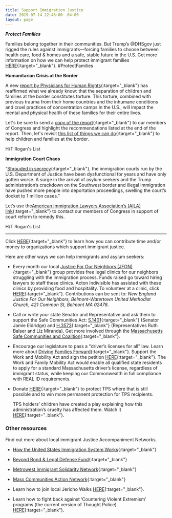 ```yaml
---
title: Support Immigration Justice
date: 2019-07-14 22:46:00 -04:00
layout: page
---
```


***Protect Families***  

Families belong together in their communities. But Trump’s @DHSgov just rigged the rules against immigrants—forcing families to choose between health care, food & homes and a safe, stable future in the U.S.  Get more information on how we can help protect immigrant families [HERE](https://www.protectingimmigrantfamilies.org){:target="_blank"}. #ProtectFamilies

**Humanitarian Crisis at the Border**  

A new [report by Physicians for Human Rights](https://u1584542.ct.sendgrid.net/mps2/c/-AA/ni0YAA/t.2zo/TSKSOYwNQGKRkvWee0Nl3Q/h6/bz0IlsB5jop-2FN80CF07pWy-2F5hFxFkTw6A5-2FJrN-2BI27wO4BZMHsgPJNoVzf-2FsWyhiPxZs28hjzXvPdMJWLhSGYGhR11sDp0rV7g9AZK8nwskR9B9SogipQyBdfTPBkkxBpok6T6-2FR35B3pp4P04Kzjnc4qPIy9jJKjgh1cR-2BiCp3irMY2GRu8gSTPXaHShrt3s8ogBDMdRl8cRMkuGtWqBHpgXfqgPZj7SoESh9KEFqqMLyXTHCSFNF-2FcBwEtMXLVLaH7ccr9ctgZJDxTZ79K1PE2PaL3hPQwFmPcTghYUBiHsS4CbLTyKQonrotARBBtuvBlc5V7Q0gwt0Rj91qfBrxmzTtpTDBKJwbYCZbJ4TUFJHMSDkEVm22ZFc9yNnFDmHbQ1kOHMow9zQHBZgiNvrLz817ldIYxLaFXB8sSGgk-3D/TKjO){:target="_blank"} has reaffirmed what we already know: that the separation of children and families at the border constitutes torture. This torture, combined with previous trauma from their home countries and the inhumane conditions and cruel practices of concentration camps in the U.S., will impact the mental and physical health of these families for their entire lives.  
  
Let's be sure to send a [copy of the report](https://u1584542.ct.sendgrid.net/mps2/c/-AA/ni0YAA/t.2zo/TSKSOYwNQGKRkvWee0Nl3Q/h7/YzgwgILgIvT53P1VllWGd40uELbPiI61Q9UaUyqP0tLRTiXgHbUrQ9rCAKWj1OUma9TWVPVQgbbJ5H-2BR4TehTrC4O9pQqhstsY-2BphiZPR5sCn9UrNEDzxrum6lXbD0fomW4FY1II2Z6zfS27VNeDAj-2BObqp837vDQhWpzr-2BJDOsdRhA0PWMEfjGjrbcue45cXVziP3K2v4Hhcpoqi2yXPhxNWX4NSJK4ydnXCNanmDwuUn-2FE6Wj-2B3ZbMnWv2ZCRMLzH9e7ZhBe0KjjrN-2BBV0E53FZ952m8xN5XPsjyl3H999FJCyQUxoSJ408Z9B43QoGNvkoGqoCmJC30j-2BEeCMeWSOj0S2-2BYmpEV1VumyoW99Uabt4h42BkTXdTK37MzklPVTW-2BzZbWqsDLFhGi4FiTSGF7n3-2BZK2wGVFMWElmajiEhzjlyx3esQJUztMYWCAGiISt-2BNxRqx19Hhra0Kjgsg-3D-3D/r_d4){:target="_blank"} to our members of Congress and highlight the recommendations listed at the end of the report. Then, let's revisit [this list of things we can do](https://u1584542.ct.sendgrid.net/mps2/c/-AA/ni0YAA/t.2zo/TSKSOYwNQGKRkvWee0Nl3Q/h8/33RrgbJFFtSXPC91az4g7wgRVvx7dV-2FVMtgbTF8D8qz-2FWDXDRncE7urXP1CCCKC3s6Gi-2FnD8DvsXOjGSdyhB30bNi3XPBDL-2FNES9-2Ff3R0fs0frz5Jd5Z3-2Fuy35zJWINEhkgiRQL8SyEsSjh-2B3kOyC5fFNbWK-2FTUEja5IvipV1id9NCjqpP09jdgOqSZuDWUzbq742uamU0DYfTdRS-2F5pn8ZsA4Fu90xmhkcSZgQSHn3gHNPzJGYnNJNcowUTYRy-2BebN8YB0nnTSdALdQaZBU2S9WJUAGrmQWKp-2Fvct0nV1NYO3hpHYIcOgv-2FnSRjy6OCI8QwnyDX0qZIy19lLoyL4LU7WE-2FLBTDCuyGnUqk3d7gJ5tevtYW106ztCz0bqs44hyXQKt0DrAMsZ0wqNdeLaw-3D-3D/42r3){:target="_blank"} to help children and families at the border.  

H/T Rogan's List

**Immigration Court Chaos**  

“[Shrouded in secrecy](https://u1584542.ct.sendgrid.net/mps2/c/-AA/ni0YAA/t.2zo/TSKSOYwNQGKRkvWee0Nl3Q/h9/GkJu7KMDK5T7N58wwilTt9W7vcfjzJ6q1qGyeuJOZIlS5FRkNfJPdMc1Ib1gelUaheYF-2BkHNEu5FtyoHit9ZppvQbhWZlzT7q7xFmmwNqnBjCpK7109nwLba1R-2FTrkYJjMfsuOCbKTYtT-2B635OqvcADb4lgsvm2j-2FkUBJAUY8H8CNhERwgmEZv3viV7UAdp5qQHPUgptnxfwVd9r5R8mnR5-2FwZu-2FWW1R62GZMOPm-2BC3-2FwZauyodRJw5-2F8pvKzGdSdQxG1ScBvEIKmkY4Zli68fgWQjFocijkWyJ7dF4E4S-2FDIwx-2FoGnFXZADfQS5UWpNJa0yADxwmMsfgDdwP3q54UOcQZC8od2deBbLrC8XbFY-3D/n4JK){:target="_blank"}, the immigration courts run by the U.S. Department of Justice have been dysfunctional for years and have only gotten worse. A surge in the arrival of asylum seekers and the Trump administration’s crackdown on the Southwest border and illegal immigration have pushed more people into deportation proceedings, swelling the court’s docket to 1 million cases.”  

Let’s use the[American Immigration Lawyers Association’s (AILA) link](https://u1584542.ct.sendgrid.net/mps2/c/-AA/ni0YAA/t.2zo/TSKSOYwNQGKRkvWee0Nl3Q/h10/J8Khm3-2FEIqHUkwk8Z1xTixvV2Lk-2Fs7CRrTIl9BwcYBKIj58Gg1qPWpSSKRDXdtt3byGjGgmUsdAFh0chfABvnQq6qd92bQjjO6CXCNIE-2BWc9IK5EADtBz9w5U5vajnqI4UYZUvxVv-2F14WONp-2FD9c6AKeuP6ekKMpTxHDvq5g33fJmo2zNP-2FnvzzXz3dPSdJ0y-2BB-2B3zjjy7mvf4qDbz4bIDm-2FhLkgEbinQyFuvi6JuX-2FnIvxdzBFFvDEIc5B9x3dUYvojwUBRhRUeDc8wJHOoGfHvL7c2aeMZN33jEFF-2FvtOXdftIc0tgYPUCLPdx0iNqIKHS-2Fqna00nlcS3usWAmpQ-3D-3D/nbqm){:target="_blank"} to contact our members of Congress in support of court reform to remedy this.  

H/T Rogan's List

---

Click [HERE](https://docs.google.com/document/d/e/2PACX-1vTMqS6yDQZAGNdad1FYd6cMwj0EoEzDvkqgVPN0GzKX9UpMEaH1U9QmAhTwB-JOiw8MruJaYHj0VNf9/pub){:target="_blank"} to learn how you can contribute time and/or money to organizations which support immigrant justice.

Here are other ways we can help immigrants and asylum seekers:

* Every month our local [Justice For Our Neighbors (JFON)](http://www.newenglandjfon.org){:target="_blank"} group provides free legal clinics for our neighbors struggling with the immigration process. Funds raised go toward hiring lawyers to staff these clinics. Acton Indivisible has assisted with these clinics by providing food and hospitality. To volunteer at a clinic, click [HERE](http://www.newenglandjfon.org/advocacy){:target="_blank"}.  Contributions can be sent to: *New England Justice For Our Neighbors, Belmont-Watertown United Methodist Church, 421 Common St, Belmont MA 02478*.


* Call or write your state Senator and Representative and ask them to support the Safe Communities Act: [S.1401](https://malegislature.gov/Bills/191/S1401){:target="_blank"} (Senator Jamie Eldridge) and [H.3573](https://malegislature.gov/Bills/191/H3573){:target="_blank"} (Representatives Ruth Balser and Liz Miranda). Get more involved through the [Massachusetts Safe Communities and Coalition](https://www.facebook.com/safecommunitiesma/){:target="_blank"}.


* Encourage our legislature to pass a "driver’s licenses for all" law.  Learn more about [Driving Families Forward](https://www.facebook.com/DrivingFamiliesForward){:target="_blank"}.  Support the Work and Mobility Act and sign the petition [HERE](https://actionnetwork.org/petitions/dff-petition){:target="_blank"}.  The Work and Family Mobility Act would enable all qualified state residents to apply for a standard Massachusetts driver’s license, regardless of immigrant status, while keeping our Commonwealth in full compliance with REAL ID requirements.


* Donate [HERE](https://actionnetwork.org/fundraising/support-the-massachusetts-tps-committee?source=facebook&){:target="_blank"} to protect TPS where that is still possible and to win more permanent protection for TPS recipients.

  TPS holders’ children have created a play explaining how this administration’s cruelty has affected them.  Watch it [HERE](http://guide.bnntv.org:8000/CablecastPublicSite/show/93888?channel=2){:target="_blank"}.

### Other resources

Find out more about local immigrant Justice Accompaniment Networks.

* [How the United States Immigration System Works](https://www.americanimmigrationcouncil.org/research/how-united-states-immigration-system-works){:target="_blank"}

* [Beyond Bond & Legal Defense Fund](https://beyondbondboston.org/){:target="_blank"}

* [Metrowest Immigrant Solidarity Network](https://fundrazr.com/misnneighborfund?ref=sh_3800Wc_ab_7f8v6FeYGJL7f8v6FeYGJL){:target="_blank"}

* [Mass Communities Action Network](https://www.mcan.us/new-events){:target="_blank"}

* Learn how to join local Jericho Walks [HERE](https://www.facebook.com/groups/BAC4J){:target="_blank"}.

* Learn how to fight back against ‘Countering Violent Extremism’ programs (the current version of Thought Police) [HERE](https://facebook.com/MuslimJusticeLeague){:target="_blank"}.
